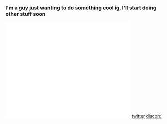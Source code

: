 ### I'm a guy just wanting to do something cool ig, I'll start doing other stuff soon
<img align-text="center" src="/github-metrics.svg" alt="Metrics" width="400">
<a href="https://twitter.com/dotrpm">twitter</a>
<a href="https://discord.com/users/836443801781927987">discord</a>
<!--
**typingforfun/typingforfun** is a ✨ _special_ ✨ repository because its `README.md` (this file) appears on your GitHub profile.

Here are some ideas to get you started:

- 🔭 I’m currently working on ...
- 🌱 I’m currently learning ...
- 👯 I’m looking to collaborate on ...
- 🤔 I’m looking for help with ...
- 💬 Ask me about ...
- 📫 How to reach me: ...
- 😄 Pronouns: ...
- ⚡ Fun fact: ...
-->
